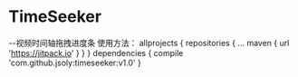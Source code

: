 # TimeSeeker
--视频时间轴拖拽进度条
使用方法：
allprojects {
repositories {
...
maven { url 'https://jitpack.io' }
}
}
dependencies {
compile 'com.github.jsoly:timeseeker:v1.0'
}
